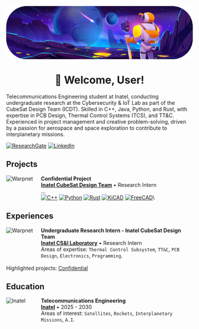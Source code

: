 <div align="center">
  <img with="75%" max-height="179px" src="https://raw.githubusercontent.com/RodrigoCAndrade/RodrigoCAndrade/refs/heads/main/banner.png" alt="illustration of a computer" align="center">
</div>

<h1 align="center">👾 Welcome, User!</h1>

<p align="left"> 
  Telecommunications Engineering student at Inatel, conducting undergraduate research at the Cybersecurity & IoT Lab as part of the CubeSat Design Team (ICDT). Skilled in C++, Java, Python, and Rust, with expertise in PCB Design, Thermal Control Systems (TCS), and TT&C. Experienced in project management and creative problem-solving, driven by a passion for aerospace and space exploration to contribute to interplanetary missions.
</p>

[![ResearchGate](https://img.shields.io/badge/ResearchGate-40ba9b?logo=researchgate&logoColor=fff)](https://www.researchgate.net/profile/Rodrigo-Andrade-38)
[![LinkedIn](https://custom-icon-badges.demolab.com/badge/LinkedIn-0A66C2?logo=linkedin-white&logoColor=fff)](https://www.linkedin.com/in/rodrigo-de-carvalho-andrade)

## Projects

[<img align="left" height="94px" width="94px" alt="Warpnet" src="https://d2q79iu7y748jz.cloudfront.net/s/_squarelogo/256x256/da3e8c82137a3c14835e7f4a6ab2623e"/>](https://github.com/ICDT-Inatel-Cubesat-Design-Team/)

**Confidential Project** \
[**Inatel CubeSat Design Team**](https://github.com/ICDT-Inatel-Cubesat-Design-Team/) • Research Intern \
...
<br/>
[![C++](https://img.shields.io/badge/C++-%2300599C.svg?logo=c%2B%2B&logoColor=white)](#)
[![Python](https://img.shields.io/badge/Python-3776AB?logo=python&logoColor=fff)](#)
[![Rust](https://img.shields.io/badge/Rust-%23000000.svg?e&logo=rust&logoColor=white)](#)
[![KiCAD](https://img.shields.io/badge/KiCAD-1b2b63?logo=kicad&logoColor=fff)](#)
[![FreeCAD](https://img.shields.io/badge/FreeCAD-cb333b?logo=freecad&logoColor=fff)](#)\

## Experiences

[<img border-radius="5px" align="left" height="94px" width="94px" alt="Warpnet" src="https://avatars.githubusercontent.com/u/129970673?s=200&v=4"/>](https://inatel.br/csilab/teams/cubesat-design-team)

**Undergraduate Research Intern - Inatel CubeSat Design Team** \
[**Inatel CS&I Laboratory**](https://inatel.br/csilab/teams/cubesat-design-team) • Research Intern \
Areas of expertise: `Thermal Control Subsystem`, `TT&C`, `PCB Design`, `Electronics`, `Programming`.\
<br/>
Highlighted projects: [Confidential](#)
<br/>

## Education

[<img border-radius="5px" align="left" height="94px" width="94px" alt="Inatel" src="https://d2q79iu7y748jz.cloudfront.net/s/_squarelogo/256x256/da3e8c82137a3c14835e7f4a6ab2623e"/>](https://inatel.br/home/)

**Telecommunications Engineering** \
[**Inatel**](https://inatel.br/home) • 2025 - 2030 \
Areas of interest: `Satellites`, `Rockets`, `Interplanetary Missions`, `A.I`.
